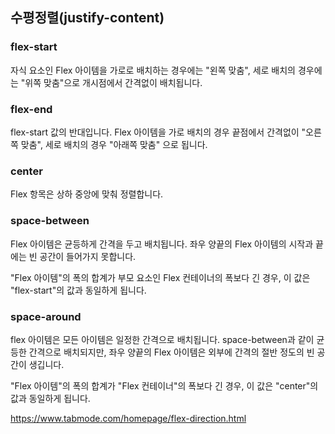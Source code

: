## 수평정렬(justify-content)

### flex-start

자식 요소인 Flex 아이템을 가로로 배치하는 경우에는 "왼쪽 맞춤", 세로 배치의 경우에는 "위쪽 맞춤"으로 개시점에서 간격없이 배치됩니다.

### flex-end

flex-start 값의 반대입니다. Flex 아이템을 가로 배치의 경우 끝점에서 간격없이 "오른쪽 맞춤", 세로 배치의 경우 "아래쪽 맞춤" 으로 됩니다.
### center

Flex 항목은 상하 중앙에 맞춰 정렬합니다.

### space-between	

Flex 아이템은 균등하게 간격을 두고 배치됩니다. 좌우 양끝의 Flex 아이템의 시작과 끝에는 빈 공간이 들어가지 못합니다.

"Flex 아이템"의 폭의 합계가 부모 요소인 Flex 컨테이너의 폭보다 긴 경우, 이 값은 "flex-start"의 값과 동일하게 됩니다.

### space-around	

flex 아이템은 모든 아이템은 일정한 간격으로 배치됩니다. space-between과 같이 균등한 간격으로 배치되지만, 좌우 양끝의 Flex 아이템은 외부에 간격의 절반 정도의 빈 공간이 생깁니다.

"Flex 아이템"의 폭의 합계가 "Flex 컨테이너"의 폭보다 긴 경우, 이 값은 "center"의 값과 동일하게 됩니다.

https://www.tabmode.com/homepage/flex-direction.html